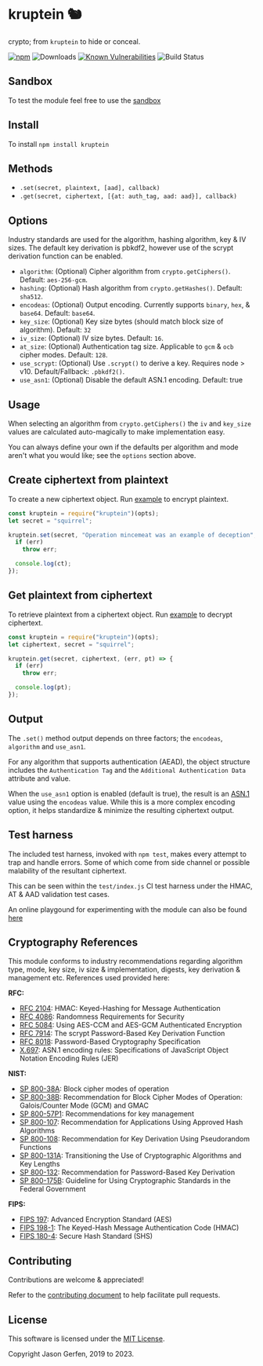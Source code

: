 kruptein 🐿️
========
crypto; from `kruptein` to hide or conceal.

[![npm](https://img.shields.io/npm/v/kruptein.svg)](https://npmjs.com/package/kruptein)
![Downloads](https://img.shields.io/npm/dm/kruptein.svg)
[![Known Vulnerabilities](https://snyk.io/test/github/jas-/kruptein/badge.svg)](https://snyk.io/test/github/jas-/kruptein)
![Build Status](https://github.com/jas-/kruptein/actions/workflows/node.js.yml/badge.svg)

Sandbox
-------
To test the module feel free to use the [sandbox](https://codesandbox.io/p/sandbox/kruptein-test-1z9zgd)

Install
-------
To install `npm install kruptein`

Methods
-------
*   `.set(secret, plaintext, [aad], callback)`
*   `.get(secret, ciphertext, [{at: auth_tag, aad: aad}], callback)`

Options
-------
Industry standards are used for the algorithm, hashing algorithm, key & IV sizes. The default key derivation
is pbkdf2, however use of the scrypt derivation function can be enabled.
*   `algorithm`: (Optional) Cipher algorithm from `crypto.getCiphers()`. Default: `aes-256-gcm`.
*   `hashing`: (Optional) Hash algorithm from `crypto.getHashes()`. Default: `sha512`.
*   `encodeas`: (Optional) Output encoding. Currently supports `binary`, `hex`, & `base64`. Default: `base64`.
*   `key_size`: (Optional) Key size bytes (should match block size of algorithm). Default: `32`
*   `iv_size`: (Optional) IV size bytes. Default: `16`.
*   `at_size`: (Optional) Authentication tag size. Applicable to `gcm` & `ocb` cipher modes. Default: `128`.
*   `use_scrypt`: (Optional) Use `.scrypt()` to derive a key. Requires node > v10. Default/Fallback: `.pbkdf2()`.
*   `use_asn1`: (Optional) Disable the default ASN.1 encoding. Default: true

Usage
-----
When selecting an algorithm from `crypto.getCiphers()` the
`iv` and `key_size` values are calculated auto-magically to make implementation
easy.

You can always define your own if the defaults per algorithm and mode
aren't what you would like; see the `options` section above.

Create ciphertext from plaintext
-----------------
To create a new ciphertext object. Run [example](https://codesandbox.io/p/devtool/task-log/cldvsajy7000hfqgja6e28q8c?project=1z9zgd) to encrypt plaintext.

```javascript
const kruptein = require("kruptein")(opts);
let secret = "squirrel";

kruptein.set(secret, "Operation mincemeat was an example of deception", (err, ct) => {
  if (err)
    throw err;

  console.log(ct);
});
```

Get plaintext from ciphertext
------------------
To retrieve plaintext from a ciphertext object. Run [example](https://codesandbox.io/p/devtool/task-log/cldvn1j3f0007fqgjgqzle28o?project=1z9zgd) to decrypt ciphertext.

```javascript
const kruptein = require("kruptein")(opts);
let ciphertext, secret = "squirrel";

kruptein.get(secret, ciphertext, (err, pt) => {
  if (err)
    throw err;

  console.log(pt);
});
```

Output
------
The `.set()` method output depends on three factors; the `encodeas`,
`algorithm` and `use_asn1`.

For any algorithm that supports authentication (AEAD), the object
structure includes the `Authentication Tag` and the `Additional
Authentication Data` attribute and value.

When the `use_asn1` option is enabled (default is true), the result is an [ASN.1](https://letsencrypt.org/docs/a-warm-welcome-to-asn1-and-der/)
value using the `encodeas` value. While this is a more complex
encoding option, it helps standardize & minimize the resulting
ciphertext output.


Test harness
------------
The included test harness, invoked with `npm test`, makes every
attempt to trap and handle errors. Some of which come from side
channel or possible malability of the resultant ciphertext.

This can be seen within the `test/index.js` CI test harness under
the HMAC, AT & AAD validation test cases.

An online playgound for experimenting with the module can also be
found [here](https://codesandbox.io/p/devtool/task-log/cldvmxl6k0003fqgj0dc2es4x?project=1z9zgd)

Cryptography References
-----------------------
This module conforms to industry recommendations regarding algorithm type,
mode, key size, iv size & implementation, digests, key derivation & management
etc. References used provided here:

**RFC:**
*   [RFC 2104](https://tools.ietf.org/html/rfc2104): HMAC: Keyed-Hashing for Message Authentication
*   [RFC 4086](https://tools.ietf.org/html/rfc4086): Randomness Requirements for Security
*   [RFC 5084](https://tools.ietf.org/html/rfc5084): Using AES-CCM and AES-GCM Authenticated Encryption
*   [RFC 7914](https://tools.ietf.org/html/rfc7914): The scrypt Password-Based Key Derivation Function
*   [RFC 8018](https://tools.ietf.org/html/rfc8018): Password-Based Cryptography Specification
*   [X.697](https://www.itu.int/rec/T-REC-X.697-201710-I/en): ASN.1 encoding rules: Specifications of JavaScript Object Notation Encoding Rules (JER)

**NIST:**
*   [SP 800-38A](https://nvlpubs.nist.gov/nistpubs/Legacy/SP/nistspecialpublication800-38a.pdf): Block cipher modes of operation
*   [SP 800-38B](https://nvlpubs.nist.gov/nistpubs/Legacy/SP/nistspecialpublication800-38d.pdf): Recommendation for Block Cipher Modes of Operation: Galois/Counter Mode (GCM) and GMAC
*   [SP 800-57P1](https://nvlpubs.nist.gov/nistpubs/SpecialPublications/NIST.SP.800-57pt1r4.pdf): Recommendations for key management
*   [SP 800-107](https://nvlpubs.nist.gov/nistpubs/Legacy/SP/nistspecialpublication800-107r1.pdf): Recommendation for Applications Using Approved Hash Algorithms
*   [SP 800-108](https://nvlpubs.nist.gov/nistpubs/Legacy/SP/nistspecialpublication800-108.pdf): Recommendation for Key Derivation Using Pseudorandom Functions
*   [SP 800-131A](https://nvlpubs.nist.gov/nistpubs/SpecialPublications/NIST.SP.800-131Ar2.pdf): Transitioning the Use of Cryptographic Algorithms and Key Lengths
*   [SP 800-132](https://nvlpubs.nist.gov/nistpubs/Legacy/SP/nistspecialpublication800-132.pdf): Recommendation for Password-Based Key Derivation
*   [SP 800-175B](https://nvlpubs.nist.gov/nistpubs/SpecialPublications/NIST.SP.800-175B.pdf): Guideline for Using Cryptographic Standards in the Federal Government

**FIPS:**
*   [FIPS 197](https://nvlpubs.nist.gov/nistpubs/FIPS/NIST.FIPS.197.pdf): Advanced Encryption Standard (AES)
*   [FIPS 198-1](https://nvlpubs.nist.gov/nistpubs/FIPS/NIST.FIPS.198-1.pdf): The Keyed-Hash Message Authentication Code (HMAC)
*   [FIPS 180-4](https://nvlpubs.nist.gov/nistpubs/FIPS/NIST.FIPS.180-4.pdf): Secure Hash Standard (SHS)

Contributing
------------
Contributions are welcome & appreciated!

Refer to the [contributing document](https://github.com/jas-/kruptein/blob/master/CONTRIBUTING.md)
to help facilitate pull requests.

License
-------
This software is licensed under the [MIT License](https://github.com/jas-/kruptein/blob/master/LICENSE).

Copyright Jason Gerfen, 2019 to 2023.

